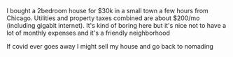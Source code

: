 I bought a 2bedroom house for $30k in a small town a few hours from Chicago. Utilities and property taxes combined are about $200/mo (including gigabit internet). It's kind of boring here but it's nice not to have a lot of monthly expenses and it's a  friendly neighborhood

If covid ever goes away I might sell my house and go back to nomading
